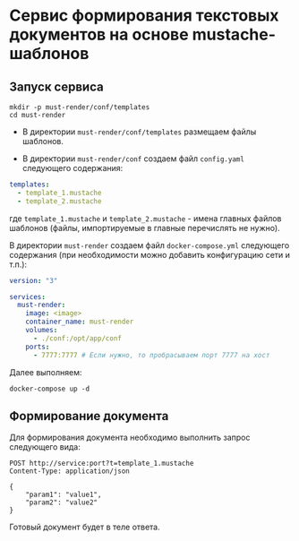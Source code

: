 # Сервис формирования текстовых документов на основе mustache-шаблонов

## Запуск сервиса

```
mkdir -p must-render/conf/templates
cd must-render
```

- В директории `must-render/conf/templates` размещаем файлы шаблонов.

- В директории `must-render/conf` создаем файл `config.yaml` следующего содержания:

```yaml
templates:
  - template_1.mustache
  - template_2.mustache
```

где `template_1.mustache` и `template_2.mustache` - имена главных файлов шаблонов (файлы, импортируемые в главные перечислять не нужно).

В директории `must-render` создаем файл `docker-compose.yml` следующего содержания (при необходимости можно добавить конфигурацию сети и т.п.):

```yaml
version: "3"

services:
  must-render:
    image: <image>
    container_name: must-render
    volumes:
      - ./conf:/opt/app/conf
    ports:
      - 7777:7777 # Если нужно, то пробрасываем порт 7777 на хост
```

Далее выполняем:

```
docker-compose up -d
```

## Формирование документа

Для формирования документа необходимо выполнить запрос следующего вида:

```http
POST http://service:port?t=template_1.mustache
Content-Type: application/json

{
    "param1": "value1",
    "param2": "value2"
}
```

Готовый документ будет в теле ответа.
